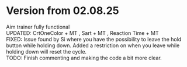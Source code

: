 # Version from 02.08.25
Aim trainer fully functional <br>
UPDATED: CrtOneColor + MT , Sart + MT , Reaction Time + MT <br>
FIXED: Issue found by Si where you have the possibility to leave the hold button while holding down. Added a restriction on when you leave while holding down will reset the cycle. <br>
TODO: Finish commenting and making the code a bit more clear. 
